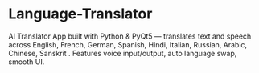 # Language-Translator
AI Translator App built with Python &amp; PyQt5 — translates text and speech across English, French, German, Spanish, Hindi, Italian, Russian, Arabic, Chinese, Sanskrit . Features voice input/output, auto language swap, smooth UI.
